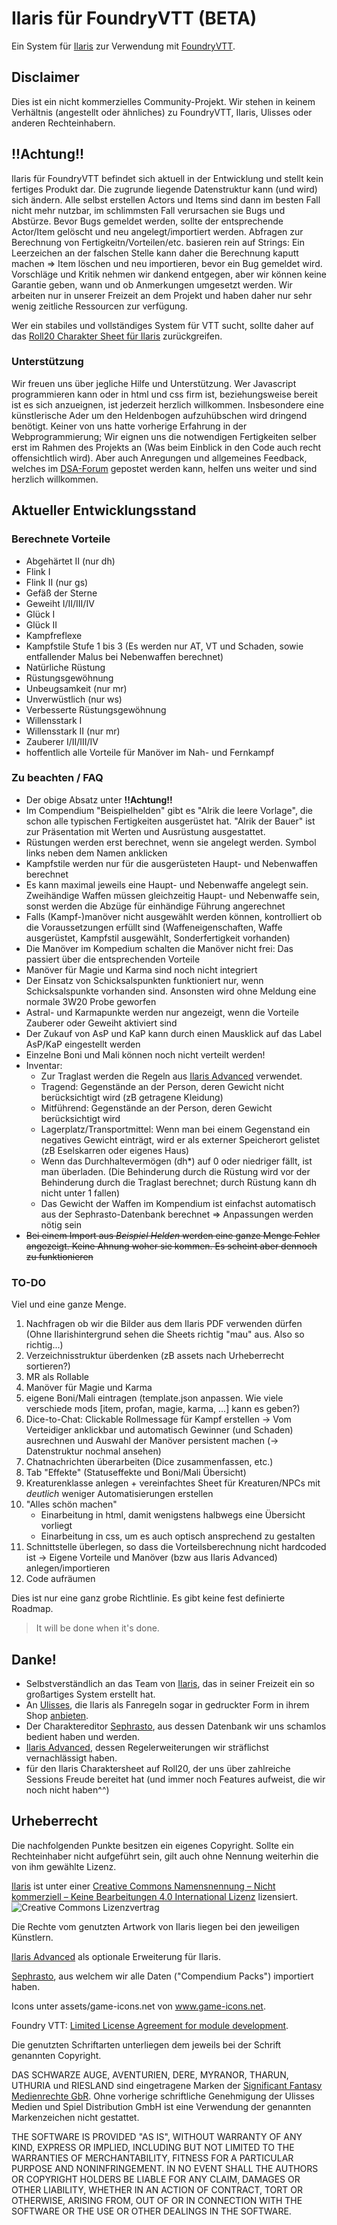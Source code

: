 # Ilaris für FoundryVTT (**BETA**)
Ein System für [Ilaris](https://ilarisblog.wordpress.com/) zur Verwendung mit [FoundryVTT](https://foundryvtt.com/).

## Disclaimer

Dies ist ein nicht kommerzielles Community-Projekt.
Wir stehen in keinem Verhältnis (angestellt oder ähnliches) zu FoundryVTT, Ilaris, Ulisses oder anderen Rechteinhabern. 

## !!Achtung!!

Ilaris für FoundryVTT befindet sich aktuell in der Entwicklung und stellt kein fertiges Produkt dar.
Die zugrunde liegende Datenstruktur kann (und wird) sich ändern. Alle selbst erstellen Actors und Items sind dann im besten Fall nicht mehr nutzbar, im schlimmsten Fall verursachen sie Bugs und Abstürze.
Bevor Bugs gemeldet werden, sollte der entsprechende Actor/Item gelöscht und neu angelegt/importiert werden.
Abfragen zur Berechnung von Fertigkeitn/Vorteilen/etc. basieren rein auf Strings: Ein Leerzeichen an der falschen Stelle kann daher die Berechnung kaputt machen => Item löschen und neu importieren, bevor ein Bug gemeldet wird.  
Vorschläge und Kritik nehmen wir dankend entgegen, aber wir können keine Garantie geben, wann und ob Anmerkungen umgesetzt werden. Wir arbeiten nur in unserer Freizeit an dem Projekt und haben daher nur sehr wenig zeitliche Ressourcen zur verfügung.

Wer ein stabiles und vollständiges System für VTT sucht, sollte daher auf das [Roll20 Charakter Sheet für Ilaris](https://github.com/Roll20/roll20-character-sheets/tree/master/Das_Schwarze_Auge_Ilaris) zurückgreifen. 


### Unterstützung
Wir freuen uns über jegliche Hilfe und Unterstützung.
Wer Javascript programmieren kann oder in html und css firm ist, beziehungsweise bereit ist es sich anzueignen, ist jederzeit herzlich willkommen. Insbesondere eine künstlerische Ader um den Heldenbogen aufzuhübschen wird dringend benötigt.
Keiner von uns hatte vorherige Erfahrung in der Webprogrammierung; Wir eignen uns die notwendigen Fertigkeiten selber erst im Rahmen des Projekts an (Was beim Einblick in den Code auch recht offensichtlich wird).
Aber auch Anregungen und allgemeines Feedback, welches im [DSA-Forum](https://dsaforum.de/viewtopic.php?f=180&t=55746&sid=58516b319511875ce0bc2dc00b379b4d) gepostet werden kann, helfen uns weiter und sind herzlich willkommen.

## Aktueller Entwicklungsstand
### Berechnete Vorteile
* Abgehärtet II (nur dh)
* Flink I
* Flink II (nur gs)
* Gefäß der Sterne
* Geweiht I/II/III/IV
* Glück I
* Glück II
* Kampfreflexe
* Kampfstile Stufe 1 bis 3 (Es werden nur AT, VT und Schaden, sowie entfallender Malus bei Nebenwaffen berechnet)
* Natürliche Rüstung
* Rüstungsgewöhnung
* Unbeugsamkeit (nur mr)
* Unverwüstlich (nur ws)
* Verbesserte Rüstungsgewöhnung
* Willensstark I
* Willensstark II (nur mr)
* Zauberer I/II/III/IV
* hoffentlich alle Vorteile für Manöver im Nah- und Fernkampf

### Zu beachten / FAQ
* Der obige Absatz unter **!!Achtung!!**
* Im Compendium "Beispielhelden" gibt es "Alrik die leere Vorlage", die schon alle typischen Fertigkeiten ausgerüstet hat. "Alrik der Bauer" ist zur Präsentation mit Werten und Ausrüstung ausgestattet.
* Rüstungen werden erst berechnet, wenn sie angelegt werden. Symbol links neben dem Namen anklicken
* Kampfstile werden nur für die ausgerüsteten Haupt- und Nebenwaffen berechnet
* Es kann maximal jeweils eine Haupt- und Nebenwaffe angelegt sein. Zweihändige Waffen müssen gleichzeitig Haupt- und Nebenwaffe sein, sonst werden die Abzüge für einhändige Führung angerechnet
* Falls (Kampf-)manöver nicht ausgewählt werden können, kontrolliert ob die Voraussetzungen erfüllt sind (Waffeneigenschaften, Waffe ausgerüstet, Kampfstil ausgewählt, Sonderfertigkeit vorhanden)
* Die Manöver im Kompedium schalten die Manöver nicht frei: Das passiert über die entsprechenden Vorteile
* Manöver für Magie und Karma sind noch nicht integriert
* Der Einsatz von Schicksalspunkten funktioniert nur, wenn Schicksalspunkte vorhanden sind. Ansonsten wird ohne Meldung eine normale 3W20 Probe geworfen
* Astral- und Karmapunkte werden nur angezeigt, wenn die Vorteile Zauberer oder Geweiht aktiviert sind
* Der Zukauf von AsP und KaP kann durch einen Mausklick auf das Label AsP/KaP eingestellt werden
* Einzelne Boni und Mali können noch nicht verteilt werden!
* Inventar:
    * Zur Traglast werden die Regeln aus [Ilaris Advanced](https://dsaforum.de/viewtopic.php?f=180&t=49412) verwendet. 
    * Tragend: Gegenstände an der Person, deren Gewicht nicht berücksichtigt wird (zB getragene Kleidung)
    * Mitführend: Gegenstände an der Person, deren Gewicht berücksichtigt wird
    * Lagerplatz/Transportmittel: Wenn man bei einem Gegenstand ein negatives Gewicht einträgt, wird er als externer Speicherort gelistet (zB Eselskarren oder eigenes Haus)
    * Wenn das Durchhaltevermögen (dh*) auf 0 oder niedriger fällt, ist man überladen. (Die Behinderung durch die Rüstung wird vor der Behinderung durch die Traglast berechnet; durch Rüstung kann dh nicht unter 1 fallen)
    * Das Gewicht der Waffen im Kompendium ist einfachst automatisch aus der Sephrasto-Datenbank berechnet => Anpassungen werden nötig sein
* ~~Bei einem Import aus *Beispiel Helden* werden eine ganze Menge Fehler angezeigt. Keine Ahnung woher sie kommen. Es scheint aber dennoch zu funktionieren~~

### TO-DO
Viel und eine ganze Menge. 
1. Nachfragen ob wir die Bilder aus dem Ilaris PDF verwenden dürfen (Ohne Ilarishintergrund sehen die Sheets richtig "mau" aus. Also so richtig...)
1. Verzeichnisstruktur überdenken (zB assets nach Urheberrecht sortieren?)
1. MR als Rollable
1. Manöver für Magie und Karma
1. eigene Boni/Mali eintragen (template.json anpassen. Wie viele verschiede mods [item, profan, magie, karma, ...] kann es geben?)
1. Dice-to-Chat: Clickable Rollmessage für Kampf erstellen -> Vom Verteidiger anklickbar und automatisch Gewinner (und Schaden) ausrechnen und Auswahl der Manöver persistent machen (-> Datenstruktur nochmal ansehen)
1. Chatnachrichten überarbeiten (Dice zusammenfassen, etc.)
1. Tab "Effekte" (Statuseffekte und Boni/Mali Übersicht)
1. Kreaturenklasse anlegen + vereinfachtes Sheet für Kreaturen/NPCs mit *deutlich* weniger Automatisierungen erstellen 
1. "Alles schön machen"    
    * Einarbeitung in html, damit wenigstens halbwegs eine Übersicht vorliegt
    * Einarbeitung in css, um es auch optisch ansprechend zu gestalten
1. Schnittstelle überlegen, so dass die Vorteilsberechnung nicht hardcoded ist -> Eigene Vorteile und Manöver (bzw aus Ilaris Advanced) anlegen/importieren
1. Code aufräumen    

Dies ist nur eine ganz grobe Richtlinie. Es gibt keine fest definierte Roadmap. 
> It will be done when it's done.

## Danke!
* Selbstverständlich an das Team von [Ilaris](https://ilarisblog.wordpress.com/), das in seiner Freizeit ein so großartiges System erstellt hat.
* An [Ulisses](https://ulisses-spiele.de), die Ilaris als Fanregeln sogar in gedruckter Form in ihrem Shop [anbieten](https://www.f-shop.de/detail/index/sArticle/1372).
* Der Charaktereditor [Sephrasto](https://github.com/Aeolitus/Sephrasto), aus dessen Datenbank wir uns schamlos bedient haben und werden.
* [Ilaris Advanced](https://dsaforum.de/viewtopic.php?f=180&t=49412&sid=8837ba1ffde6b5396050628f78a92dce), dessen Regelerweiterungen wir sträflichst vernachlässigt haben.
* für den Ilaris Charaktersheet auf Roll20, der uns über zahlreiche Sessions Freude bereitet hat (und immer noch Features aufweist, die wir noch nicht haben^^)


## Urheberrecht

Die nachfolgenden Punkte besitzen ein eigenes Copyright. Sollte ein Rechteinhaber nicht aufgeführt sein, gilt auch ohne Nennung weiterhin die von ihm gewählte Lizenz. 

[Ilaris](https://ilarisblog.wordpress.com/) ist unter einer [Creative Commons Namensnennung – Nicht kommerziell – Keine Bearbeitungen 4.0 International Lizenz](http://creativecommons.org/licenses/by-nc-nd/4.0/) lizensiert. ![Creative Commons Lizenzvertrag](https://licensebuttons.net/l/by-nc-nd/4.0/80x15.png)

Die Rechte vom genutzten Artwork von Ilaris liegen bei den jeweiligen Künstlern.

[Ilaris Advanced](https://dsaforum.de/viewtopic.php?f=180&t=49412) als optionale Erweiterung für Ilaris.

[Sephrasto](https://github.com/Aeolitus/Sephrasto), aus welchem wir alle Daten ("Compendium Packs") importiert haben.

Icons unter assets/game-icons.net von www.game-icons.net.

Foundry VTT: [Limited License Agreement for module development](https://foundryvtt.com/article/license/).

Die genutzten Schriftarten unterliegen dem jeweils bei der Schrift genannten Copyright.

DAS SCHWARZE AUGE, AVENTURIEN, DERE, MYRANOR, THARUN, UTHURIA und RIESLAND sind eingetragene Marken der [Significant Fantasy Medienrechte GbR](http://www.wiki-aventurica.de/wiki/Significant_Fantasy). Ohne vorherige schriftliche Genehmigung der Ulisses Medien und Spiel Distribution GmbH ist eine Verwendung der genannten Markenzeichen nicht gestattet.

THE SOFTWARE IS PROVIDED "AS IS", WITHOUT WARRANTY OF ANY KIND, EXPRESS OR
IMPLIED, INCLUDING BUT NOT LIMITED TO THE WARRANTIES OF MERCHANTABILITY,
FITNESS FOR A PARTICULAR PURPOSE AND NONINFRINGEMENT. IN NO EVENT SHALL THE
AUTHORS OR COPYRIGHT HOLDERS BE LIABLE FOR ANY CLAIM, DAMAGES OR OTHER
LIABILITY, WHETHER IN AN ACTION OF CONTRACT, TORT OR OTHERWISE, ARISING FROM,
OUT OF OR IN CONNECTION WITH THE SOFTWARE OR THE USE OR OTHER DEALINGS IN THE
SOFTWARE.
